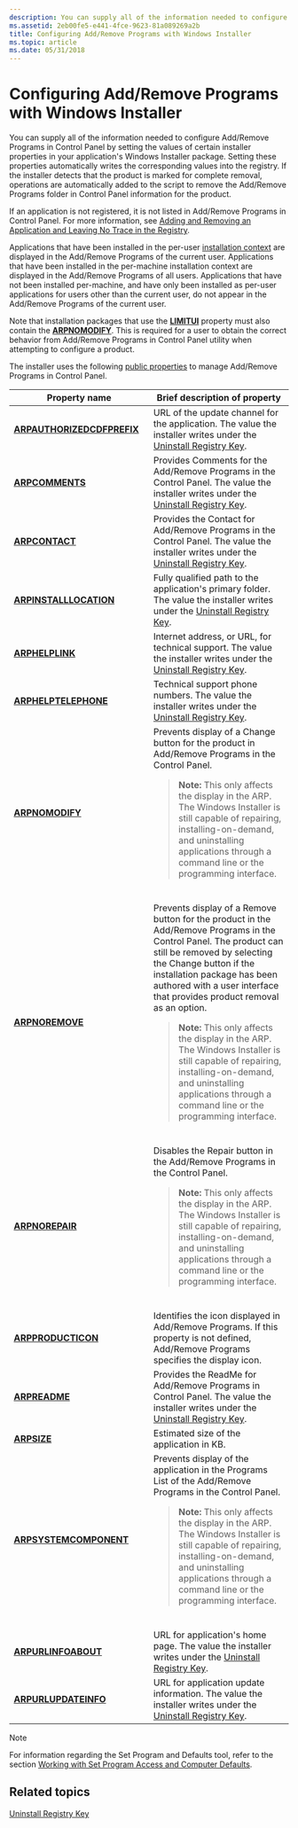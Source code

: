 ```yaml
---
description: You can supply all of the information needed to configure Add/Remove Programs in Control Panel by setting the values of certain installer properties in your application's Windows Installer package.
ms.assetid: 2eb00fe5-e441-4fce-9623-81a089269a2b
title: Configuring Add/Remove Programs with Windows Installer
ms.topic: article
ms.date: 05/31/2018
---
```


# Configuring Add/Remove Programs with Windows Installer

You can supply all of the information needed to configure Add/Remove Programs in Control Panel by setting the values of certain installer properties in your application's Windows Installer package. Setting these properties automatically writes the corresponding values into the registry. If the installer detects that the product is marked for complete removal, operations are automatically added to the script to remove the Add/Remove Programs folder in Control Panel information for the product.

If an application is not registered, it is not listed in Add/Remove Programs in Control Panel. For more information, see [Adding and Removing an Application and Leaving No Trace in the Registry](adding-and-removing-an-application-and-leaving-no-trace-in-the-registry.md).

Applications that have been installed in the per-user [installation context](installation-context.md) are displayed in the Add/Remove Programs of the current user. Applications that have been installed in the per-machine installation context are displayed in the Add/Remove Programs of all users. Applications that have not been installed per-machine, and have only been installed as per-user applications for users other than the current user, do not appear in the Add/Remove Programs of the current user.

Note that installation packages that use the [**LIMITUI**](limitui.md) property must also contain the [**ARPNOMODIFY**](arpnomodify.md). This is required for a user to obtain the correct behavior from Add/Remove Programs in Control Panel utility when attempting to configure a product.

The installer uses the following [public properties](public-properties.md) to manage Add/Remove Programs in Control Panel.

<table>
<colgroup>
<col style="width: 50%" />
<col style="width: 50%" />
</colgroup>
<thead>
<tr class="header">
<th>Property name</th>
<th>Brief description of property</th>
</tr>
</thead>
<tbody>
<tr class="odd">
<td><a href="arpauthorizedcdfprefix.md"><strong>ARPAUTHORIZEDCDFPREFIX</strong></a></td>
<td>URL of the update channel for the application. The value the installer writes under the <a href="uninstall-registry-key.md">Uninstall Registry Key</a>.</td>
</tr>
<tr class="even">
<td><a href="arpcomments.md"><strong>ARPCOMMENTS</strong></a></td>
<td>Provides Comments for the Add/Remove Programs in the Control Panel. The value the installer writes under the <a href="uninstall-registry-key.md">Uninstall Registry Key</a>.</td>
</tr>
<tr class="odd">
<td><a href="arpcontact.md"><strong>ARPCONTACT</strong></a></td>
<td>Provides the Contact for Add/Remove Programs in the Control Panel. The value the installer writes under the <a href="uninstall-registry-key.md">Uninstall Registry Key</a>.</td>
</tr>
<tr class="even">
<td><a href="arpinstalllocation.md"><strong>ARPINSTALLLOCATION</strong></a></td>
<td>Fully qualified path to the application's primary folder. The value the installer writes under the <a href="uninstall-registry-key.md">Uninstall Registry Key</a>.</td>
</tr>
<tr class="odd">
<td><a href="arphelplink.md"><strong>ARPHELPLINK</strong></a></td>
<td>Internet address, or URL, for technical support. The value the installer writes under the <a href="uninstall-registry-key.md">Uninstall Registry Key</a>.</td>
</tr>
<tr class="even">
<td><a href="arphelptelephone.md"><strong>ARPHELPTELEPHONE</strong></a></td>
<td>Technical support phone numbers. The value the installer writes under the <a href="uninstall-registry-key.md">Uninstall Registry Key</a>.</td>
</tr>
<tr class="odd">
<td><a href="arpnomodify.md"><strong>ARPNOMODIFY</strong></a></td>
<td>Prevents display of a Change button for the product in Add/Remove Programs in the Control Panel.
<blockquote>
<b>Note:</b> This only affects the display in the ARP. The Windows Installer is still capable of repairing, installing-on-demand, and uninstalling applications through a command line or the programming interface.
</blockquote>
<br/></td>
</tr>
<tr class="even">
<td><a href="arpnoremove.md"><strong>ARPNOREMOVE</strong></a></td>
<td>Prevents display of a Remove button for the product in the Add/Remove Programs in the Control Panel. The product can still be removed by selecting the Change button if the installation package has been authored with a user interface that provides product removal as an option.
<blockquote>
<b>Note:</b> This only affects the display in the ARP. The Windows Installer is still capable of repairing, installing-on-demand, and uninstalling applications through a command line or the programming interface.
</blockquote>
<br/></td>
</tr>
<tr class="odd">
<td><a href="arpnorepair.md"><strong>ARPNOREPAIR</strong></a></td>
<td>Disables the Repair button in the Add/Remove Programs in the Control Panel.
<blockquote>
<b>Note:</b> This only affects the display in the ARP. The Windows Installer is still capable of repairing, installing-on-demand, and uninstalling applications through a command line or the programming interface.
</blockquote>
<br/></td>
</tr>
<tr class="even">
<td><a href="arpproducticon.md"><strong>ARPPRODUCTICON</strong></a></td>
<td>Identifies the icon displayed in Add/Remove Programs. If this property is not defined, Add/Remove Programs specifies the display icon.</td>
</tr>
<tr class="odd">
<td><a href="arpreadme.md"><strong>ARPREADME</strong></a></td>
<td>Provides the ReadMe for Add/Remove Programs in Control Panel. The value the installer writes under the <a href="uninstall-registry-key.md">Uninstall Registry Key</a>.</td>
</tr>
<tr class="even">
<td><a href="arpsize.md"><strong>ARPSIZE</strong></a></td>
<td>Estimated size of the application in KB.</td>
</tr>
<tr class="odd">
<td><a href="arpsystemcomponent.md"><strong>ARPSYSTEMCOMPONENT</strong></a></td>
<td>Prevents display of the application in the Programs List of the Add/Remove Programs in the Control Panel.
<blockquote>
<b>Note:</b> This only affects the display in the ARP. The Windows Installer is still capable of repairing, installing-on-demand, and uninstalling applications through a command line or the programming interface.
</blockquote>
<br/></td>
</tr>
<tr class="even">
<td><a href="arpurlinfoabout.md"><strong>ARPURLINFOABOUT</strong></a></td>
<td>URL for application's home page. The value the installer writes under the <a href="uninstall-registry-key.md">Uninstall Registry Key</a>.</td>
</tr>
<tr class="odd">
<td><a href="arpurlupdateinfo.md"><strong>ARPURLUPDATEINFO</strong></a></td>
<td>URL for application update information. The value the installer writes under the <a href="uninstall-registry-key.md">Uninstall Registry Key</a>.</td>
</tr>
</tbody>
</table>

> [!Note]  
> For information regarding the Set Program and Defaults tool, refer to the section [Working with Set Program Access and Computer Defaults](/previous-versions//bb776877(v=vs.85)).

## Related topics

<dl> <dt>

[Uninstall Registry Key](uninstall-registry-key.md)
</dt> </dl>
